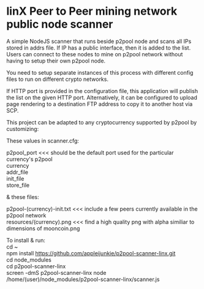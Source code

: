 linX Peer to Peer mining network public node scanner
===============================================

A simple NodeJS scanner that runs beside p2pool node and scans all IPs stored in addrs file. If IP has a public interface, then it is added to the list.  Users can connect to these nodes to mine on p2pool network without having to setup their own p2pool node.

You need to setup separate instances of this process with different config files to run on different crypto networks.

If HTTP port is provided in the configuration file, this application will publish the list on the given HTTP port.  Alternatively, it can be configured to upload page rendering to a destination FTP address to copy it to another host via SCP.

This project can be adapted to any cryptocurrency supported by p2pool by customizing:

These values in scanner.cfg:

p2pool_port <<< should be the default port used for the particular currency's p2pool
<br />currency
<br />addr_file
<br />init_file
<br />store_file

& these files:

p2pool-(currency)-init.txt <<< include a few peers currently available in the p2pool network
<br />resources/(currency).png <<< find a high quality png with alpha similiar to dimensions of mooncoin.png

To install & run:
<br />cd ~
<br />npm install https://github.com/appleijunkie/p2pool-scanner-linx.git
<br />cd node_modules
<br />cd p2pool-scanner-linx
<br />screen -dmS p2pool-scanner-linx node /home/(user)/node_modules/p2pool-scanner-linx/scanner.js 
